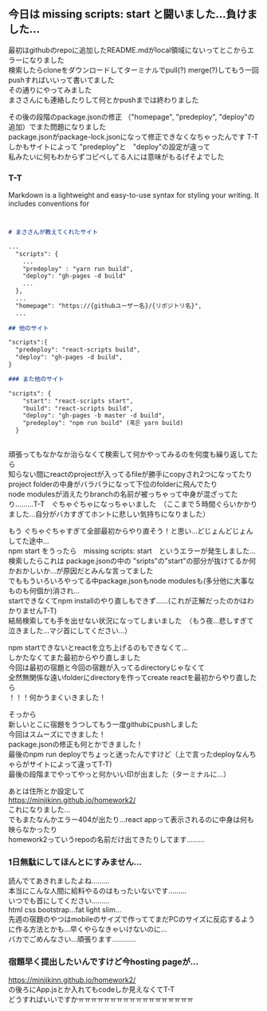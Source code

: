 ## 今日は missing scripts: start と闘いました…負けました…

最初はgithubのrepoに追加したREADME.mdがlocal領域にないってとこからエラーになりました<br />
検索したらcloneをダウンロードしてターミナルでpull(?) merge(?)してもう一回pushすればいいって書いてました<br />
その通りにやってみました<br />
まささんにも連絡したりして何とかpushまでは終わりました<br />

その後の段階のpackage.jsonの修正 （"homepage", "predeploy", "deploy"の追加）でまた問題になりました<br />
package.jsonがpackage-lock.jsonになって修正できなくなちゃったんです T-T<br />
しかもサイトによって "predeploy"と　"deploy"の設定が違って<br />
私みたいに何もわからずコピペしてる人には意味がもるげそよでした<br />


### T-T

Markdown is a lightweight and easy-to-use syntax for styling your writing. It includes conventions for

```markdown


# まささんが教えてくれたサイト

...
  "scripts": {
    ...
    "predeploy" : "yarn run build",
    "deploy": "gh-pages -d build"
    ...
  },
  ...
  "homepage": "https://{githubユーザー名}/{リポジトリ名}",
  ...
  
## 他のサイト

"scripts":{ 
  "predeploy": "react-scripts build", 
  "deploy": "gh-pages -d build", 
}

### また他のサイト

"scripts": {
    "start": "react-scripts start",
    "build": "react-scripts build",
    "deploy": "gh-pages -b master -d build",
    "predeploy": "npm run build" (혹은 yarn build)
  }
  
```

頑張ってもなかなか治らなくて検索して何かやってみるのを何度も繰り返してたら<br />
知らない間にreactのprojectが入ってるfileが勝手にcopyされ2つになってたり<br />
project folderの中身がバラバラになって下位のfolderに飛んでたり<br />
node modulesが消えたりbranchの名前が被っちゃって中身が混ざってたり………T-T　ぐちゃぐちゃになっちゃいました　（ここまで５時間ぐらいかかりました…自分がバカすぎてホントに悲しい気持ちになりました）<br />

もう
ぐちゃぐちゃすぎて全部最初からやり直そう！と思い…どじょんどじょんしてた途中…<br />
npm start をうったら　missing scripts: start　というエラーが発生しました…<br />
検索したらこれは package.jsonの中の "sripts"の"start"の部分が抜けてるか何かおかしいか…が原因だとみんな言ってました<br />
でももういろいろやってる中package.jsonもnode modulesも(多分他に大事なものも何個か)消され…<br />
startできなくてnpm installのやり直しもできず……(これが正解だったのかはわかりませんT-T)<br />
結局検索しても手を出せない状況になってしまいました　（もう夜…悲しすぎて泣きました…マジ首にしてください…）<br />

npm startできないとreactを立ち上げるのもできなくて…<br />
しかたなくてまた最初からやり直しました<br />
今回は最初の宿題と今回の宿題が入ってるdirectoryじゃなくて<br />
全然無関係な遠いfolderにdirectoryを作ってcreate reactを最初からやり直したら<br />
！！！何かうまくいきました！<br />

そっから<br />
新しいとこに宿題をうつしてもう一度githubにpushしました<br />
今回はスムーズにできました！<br />
package.jsonの修正も何とかできました！<br />
最後のnpm run deployでちょっと迷ったんですけど（上で言ったdeployなんちゃらがサイトによって違ってT-T)<br />
最後の段階までやってやっと何かいい印が出ました（ターミナルに…）<br />

あとは住所とか設定して<br />
https://minjikinn.github.io/homework2/<br />
これになりました…<br />
でもまたなんかエラー404が出たり…react appって表示されるのに中身は何も映らなかったり<br />
homework2っていうrepoの名前だけ出てきたりしてます………<br />



### 1日無駄にしてほんとにすみません…


読んでてあきれましたよね………<br />
本当にこんな人間に給料やるのはもったいないです………<br />
いつでも首にしてください………<br />
html css bootstrap…fat light slim…<br />
先週の宿題のやつはmobileのサイズで作っててまだPCのサイズに反応するように作る方法とかも…早くやらなきゃいけないのに…<br />
バカでごめんなさい…頑張ります…………<br />



### 宿題早く提出したいんですけど今hosting pageが…

https://minjikinn.github.io/homework2/<br />
の後ろにApp.jsとか入れてもcodeしか見えなくてT-T<br />
どうすればいいですかㅠㅠㅠㅠㅠㅠㅠㅠㅠㅠㅠㅠㅠㅠㅠㅠㅠㅠ<br />


